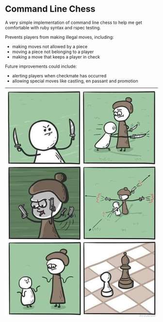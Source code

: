 # Command Line Chess

A very simple implementation of command line chess to help me get comfortable with ruby syntax and rspec testing.

Prevents players from making illegal moves, including:

* making moves not allowed by a piece
* moving a piece not belonging to a player
* making a move that keeps a player in check

Future improvements could include:

* alerting players when checkmate has occurred 
* allowing special moves like castling, en passant and promotion 

![Chess](chess_comic.jpg "Chess")
